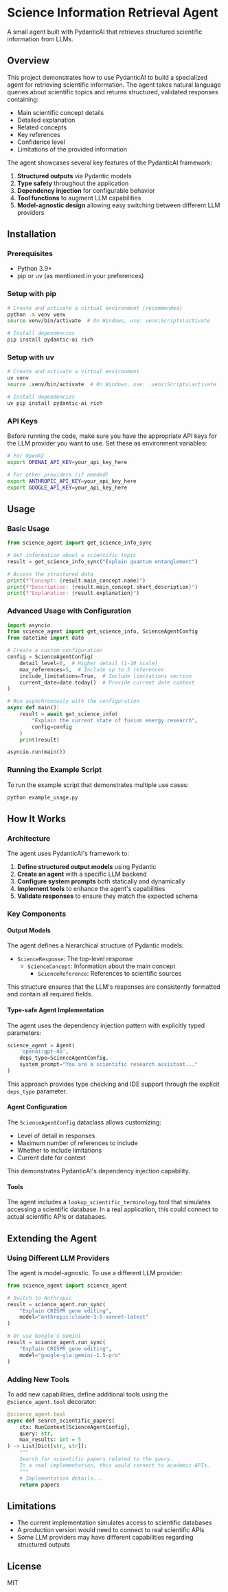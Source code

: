 # Science Information Retrieval Agent

A small agent built with PydanticAI that retrieves structured scientific information from LLMs.

## Overview

This project demonstrates how to use PydanticAI to build a specialized agent for retrieving scientific information. The agent takes natural language queries about scientific topics and returns structured, validated responses containing:

- Main scientific concept details
- Detailed explanation
- Related concepts
- Key references
- Confidence level
- Limitations of the provided information

The agent showcases several key features of the PydanticAI framework:

1. **Structured outputs** via Pydantic models
2. **Type safety** throughout the application
3. **Dependency injection** for configurable behavior
4. **Tool functions** to augment LLM capabilities
5. **Model-agnostic design** allowing easy switching between different LLM providers

## Installation

### Prerequisites

- Python 3.9+
- pip or uv (as mentioned in your preferences)

### Setup with pip

```bash
# Create and activate a virtual environment (recommended)
python -m venv venv
source venv/bin/activate  # On Windows, use: venv\Scripts\activate

# Install dependencies
pip install pydantic-ai rich
```

### Setup with uv

```bash
# Create and activate a virtual environment
uv venv
source .venv/bin/activate  # On Windows, use: .venv\Scripts\activate

# Install dependencies
uv pip install pydantic-ai rich
```

### API Keys

Before running the code, make sure you have the appropriate API keys for the LLM provider you want to use. Set these as environment variables:

```bash
# For OpenAI
export OPENAI_API_KEY=your_api_key_here

# For other providers (if needed)
export ANTHROPIC_API_KEY=your_api_key_here
export GOOGLE_API_KEY=your_api_key_here
```

## Usage

### Basic Usage

```python
from science_agent import get_science_info_sync

# Get information about a scientific topic
result = get_science_info_sync("Explain quantum entanglement")

# Access the structured data
print(f"Concept: {result.main_concept.name}")
print(f"Description: {result.main_concept.short_description}")
print(f"Explanation: {result.explanation}")
```

### Advanced Usage with Configuration

```python
import asyncio
from science_agent import get_science_info, ScienceAgentConfig
from datetime import date

# Create a custom configuration
config = ScienceAgentConfig(
    detail_level=8,  # Higher detail (1-10 scale)
    max_references=5,  # Include up to 5 references
    include_limitations=True,  # Include limitations section
    current_date=date.today()  # Provide current date context
)

# Run asynchronously with the configuration
async def main():
    result = await get_science_info(
        "Explain the current state of fusion energy research", 
        config=config
    )
    print(result)

asyncio.run(main())
```

### Running the Example Script

To run the example script that demonstrates multiple use cases:

```bash
python example_usage.py
```

## How It Works

### Architecture

The agent uses PydanticAI's framework to:

1. **Define structured output models** using Pydantic
2. **Create an agent** with a specific LLM backend
3. **Configure system prompts** both statically and dynamically
4. **Implement tools** to enhance the agent's capabilities
5. **Validate responses** to ensure they match the expected schema

### Key Components

#### Output Models

The agent defines a hierarchical structure of Pydantic models:

- `ScienceResponse`: The top-level response
  - `ScienceConcept`: Information about the main concept
    - `ScienceReference`: References to scientific sources

This structure ensures that the LLM's responses are consistently formatted and contain all required fields.

#### Type-safe Agent Implementation

The agent uses the dependency injection pattern with explicitly typed parameters:

```python
science_agent = Agent(
    'openai:gpt-4o',
    deps_type=ScienceAgentConfig,
    system_prompt="You are a scientific research assistant..."
)
```

This approach provides type checking and IDE support through the explicit `deps_type` parameter.

#### Agent Configuration

The `ScienceAgentConfig` dataclass allows customizing:

- Level of detail in responses
- Maximum number of references to include
- Whether to include limitations
- Current date for context

This demonstrates PydanticAI's dependency injection capability.

#### Tools

The agent includes a `lookup_scientific_terminology` tool that simulates accessing a scientific database. In a real application, this could connect to actual scientific APIs or databases.

## Extending the Agent

### Using Different LLM Providers

The agent is model-agnostic. To use a different LLM provider:

```python
from science_agent import science_agent

# Switch to Anthropic
result = science_agent.run_sync(
    "Explain CRISPR gene editing", 
    model="anthropic:claude-3-5-sonnet-latest"
)

# Or use Google's Gemini
result = science_agent.run_sync(
    "Explain CRISPR gene editing", 
    model="google-gla:gemini-1.5-pro"
)
```

### Adding New Tools

To add new capabilities, define additional tools using the `@science_agent.tool` decorator:

```python
@science_agent.tool
async def search_scientific_papers(
    ctx: RunContext[ScienceAgentConfig],
    query: str,
    max_results: int = 5
) -> List[Dict[str, str]]:
    """
    Search for scientific papers related to the query.
    In a real implementation, this would connect to academic APIs.
    """
    # Implementation details...
    return papers
```

## Limitations

- The current implementation simulates access to scientific databases
- A production version would need to connect to real scientific APIs
- Some LLM providers may have different capabilities regarding structured outputs

## License

MIT
